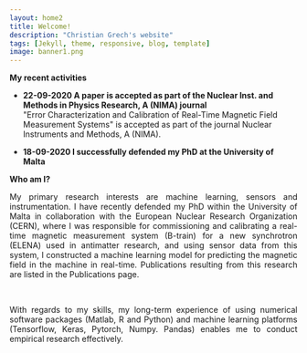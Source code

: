 ```yaml
---
layout: home2
title: Welcome!
description: "Christian Grech's website"
tags: [Jekyll, theme, responsive, blog, template]
image: banner1.png
---
```

**My recent activities**
* **22-09-2020 A paper is accepted as part of the Nuclear Inst. and Methods in Physics Research, A (NIMA) journal** <br>
"Error Characterization and Calibration of Real-Time Magnetic Field Measurement Systems" is accepted as part of the journal Nuclear Instruments and Methods, A (NIMA).

* **18-09-2020 I successfully defended my PhD at the University of Malta** <br>


**Who am I?**
<br>

<p align="justify">My primary research interests are machine learning, sensors and instrumentation. I have recently defended my PhD within the University of Malta in collaboration with the European Nuclear Research Organization (CERN), where I was responsible for commissioning and calibrating a real-time magnetic measurement system (B-train) for a new synchrotron (ELENA) used in antimatter research, and using sensor data from this system, I constructed a machine learning model for predicting the magnetic field in the machine in real-time. Publications resulting from this research are listed in the Publications page. </p><br>


<p align="justify">With regards to my skills, my long-term experience of using numerical software packages (Matlab, R and Python) and machine learning platforms (Tensorflow, Keras, Pytorch, Numpy. Pandas) enables me to conduct empirical research effectively. </p>

<br />
